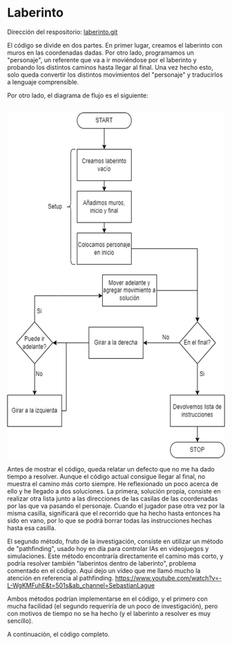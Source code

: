 # Laberinto

Dirección del respositorio: [laberinto.git](https://github.com/LeonardoLLP/laberinto)

El código se divide en dos partes. En primer lugar, creamos el laberinto con muros en las coordenadas dadas.
Por otro lado, programamos un "personaje", un referente que va a ir moviéndose por el laberinto y probando los distintos caminos hasta llegar al final.
Una vez hecho esto, solo queda convertir los distintos movimientos del "personaje" y traducirlos a lenguaje comprensible.

Por otro lado, el diagrama de flujo es el siguiente:

<br>
<img height="800" src="https://github.com/LeonardoLLP/laberinto/blob/main/laberinth_true.drawio.png" />
<br>

Antes de mostrar el código, queda relatar un defecto que no me ha dado tiempo a resolver. Aunque el código actual consigue llegar al final, no muestra el camino más corto siempre. He reflexionado un poco acerca de ello y he llegado a dos soluciones. La primera, solución propia, consiste en realizar otra lista junto a las direcciones de las casilas de las coordenadas por las que va pasando el personaje. Cuando el jugador pase otra vez por la misma casilla, significará que el recorrido que ha hecho hasta entonces ha sido en vano, por lo que se podrá borrar todas las instrucciones hechas hasta esa casilla.

El segundo método, fruto de la investigación, consiste en utilizar un método de "pathfinding", usado hoy en día para controlar IAs en videojuegos y simulaciones. Este método encontraría directamente el camino más corto, y podría resolver también "laberintos dentro de laberinto", problema comentado en el código. Aquí dejo un vídeo que me llamó mucho la atención en referencia al pathfinding.
https://www.youtube.com/watch?v=-L-WgKMFuhE&t=501s&ab_channel=SebastianLague

Ambos métodos podrían implementarse en el código, y el primero con mucha facilidad (el segundo requeriría de un poco de investigación), pero con motivos de tiempo no se ha hecho (y el laberinto a resolver es muy sencillo).

A continuación, el código completo.

